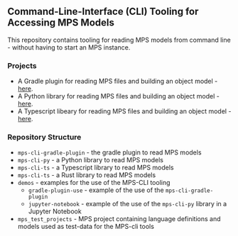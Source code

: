 
## Command-Line-Interface (CLI) Tooling for Accessing MPS Models

This repository contains tooling for reading MPS models from command line - without having to start an MPS instance.

### Projects
- A Gradle plugin for reading MPS files and building an object model - [here](mps-cli-gradle-plugin/Readme.md).
- A Python library for reading MPS files and building an object model - [here](mps-cli-py/Readme.md).
- A Typescript libeary for reading MPS files and building an object model - [here](mps-cli-ts/Readme.md).

### Repository Structure
- `mps-cli-gradle-plugin` - the gradle plugin to read MPS models
- `mps-cli-py` - a Python library to read MPS models
- `mps-cli-ts` - a Typescript library to read MPS models 
- `mps-cli-ts` - a Rust library to read MPS models
- `demos` - examples for the use of the MPS-CLI tooling 
  - `gradle-plugin-use` - example of the use of the `mps-cli-gradle-plugin` 
  - `jupyter-notebook` - example of the use of the `mps-cli-py` library in a Jupyter Notebook
- `mps_test_projects` - MPS project containing language definitions and models used as test-data for the MPS-cli tools
